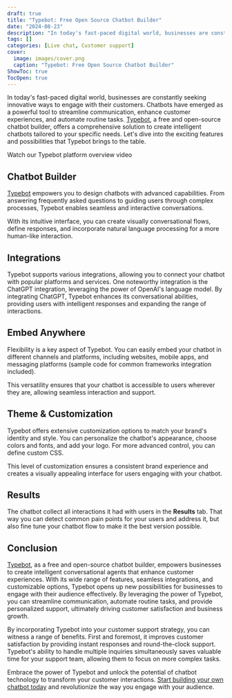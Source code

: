 ```yaml
---
draft: true
title: "Typebot: Free Open Source Chatbot Builder"
date: "2024-08-23"
description: "In today's fast-paced digital world, businesses are constantly seeking innovative ways to engage with their customers. Chatbots have emerged as a powerful tool to streamline communication, enhance customer experiences, and automate routine tasks. Typebot, a free and open-source chatbot builder, offers a comprehensive solution to create intelligent chatbots"
tags: []
categories: [Live chat, Customer support]
cover:
  image: images/cover.png
  caption: "Typebot: Free Open Source Chatbot Builder"
ShowToc: true
TocOpen: true
---
```



In today's fast\-paced digital world, businesses are constantly seeking innovative ways to engage with their customers. Chatbots have emerged as a powerful tool to streamline communication, enhance customer experiences, and automate routine tasks. [Typebot](https://octabyte.io/open-source/typebot?ref=blog.octabyte.io), a free and open\-source chatbot builder, offers a comprehensive solution to create intelligent chatbots tailored to your specific needs. Let's dive into the exciting features and possibilities that Typebot brings to the table.



Watch our Typebot platform overview video



## Chatbot Builder

 [Typebot](https://octabyte.io/open-source/typebot?ref=blog.octabyte.io) empowers you to design chatbots with advanced capabilities. From answering frequently asked questions to guiding users through complex processes, Typebot enables seamless and interactive conversations. 

With its intuitive interface, you can create visually conversational flows, define responses, and incorporate natural language processing for a more human\-like interaction.

## Integrations

Typebot supports various integrations, allowing you to connect your chatbot with popular platforms and services. One noteworthy integration is the ChatGPT integration, leveraging the power of OpenAI's language model. By integrating ChatGPT, Typebot enhances its conversational abilities, providing users with intelligent responses and expanding the range of interactions.

## Embed Anywhere

Flexibility is a key aspect of Typebot. You can easily embed your chatbot in different channels and platforms, including websites, mobile apps, and messaging platforms (sample code for common frameworks integration included). 

This versatility ensures that your chatbot is accessible to users wherever they are, allowing seamless interaction and support.

## Theme \& Customization

Typebot offers extensive customization options to match your brand's identity and style. You can personalize the chatbot's appearance, choose colors and fonts, and add your logo. For more advanced control, you can define custom CSS.

This level of customization ensures a consistent brand experience and creates a visually appealing interface for users engaging with your chatbot.

## Results

The chatbot collect all interactions it had with users in the **Results** tab. That way you can detect common pain points for your users and address it, but also fine tune your chatbot flow to make it the best version possible.

## Conclusion

 [Typebot](https://octabyte.io/open-source/typebot?ref=blog.octabyte.io), as a free and open\-source chatbot builder, empowers businesses to create intelligent conversational agents that enhance customer experiences. With its wide range of features, seamless integrations, and customizable options, Typebot opens up new possibilities for businesses to engage with their audience effectively. By leveraging the power of Typebot, you can streamline communication, automate routine tasks, and provide personalized support, ultimately driving customer satisfaction and business growth.

By incorporating Typebot into your customer support strategy, you can witness a range of benefits. First and foremost, it improves customer satisfaction by providing instant responses and round\-the\-clock support. Typebot's ability to handle multiple inquiries simultaneously saves valuable time for your support team, allowing them to focus on more complex tasks. 

Embrace the power of Typebot and unlock the potential of chatbot technology to transform your customer interactions. [Start building your own chatbot today](https://octabyte.io/open-source/typebot?ref=blog.octabyte.io) and revolutionize the way you engage with your audience.



